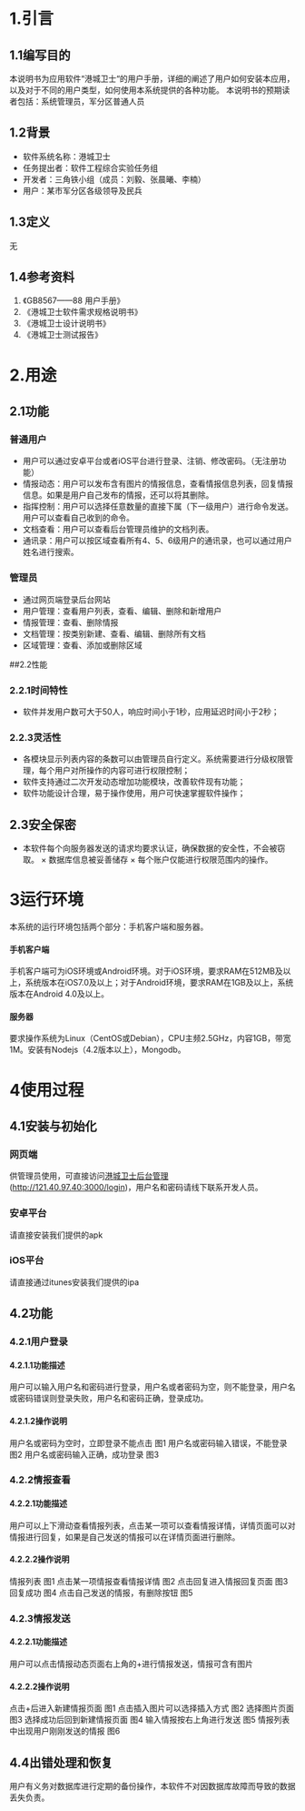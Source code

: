 
# 1.引言

## 1.1编写目的

本说明书为应用软件“港城卫士“的用户手册，详细的阐述了用户如何安装本应用，以及对于不同的用户类型，如何使用本系统提供的各种功能。
本说明书的预期读者包括：系统管理员，军分区普通人员

## 1.2背景

* 软件系统名称：港城卫士
* 任务提出者：软件工程综合实验任务组
* 开发者：三角铁小组（成员：刘毅、张晨曦、李楠）
* 用户：某市军分区各级领导及民兵

## 1.3定义

无

## 1.4参考资料

1.  《GB8567——88  用户手册》
2.  《港城卫士软件需求规格说明书》
3.  《港城卫士设计说明书》
4.  《港城卫士测试报告》

# 2.用途

## 2.1功能

### 普通用户

* 用户可以通过安卓平台或者iOS平台进行登录、注销、修改密码。（无注册功能）
* 情报动态：用户可以发布含有图片的情报信息，查看情报信息列表，回复情报信息。如果是用户自己发布的情报，还可以将其删除。
* 指挥控制：用户可以选择任意数量的直接下属（下一级用户）进行命令发送。用户可以查看自己收到的命令。
* 文档查看：用户可以查看后台管理员维护的文档列表。
* 通讯录：用户可以按区域查看所有4、5、6级用户的通讯录，也可以通过用户姓名进行搜索。

### 管理员

* 通过网页端登录后台网站
* 用户管理：查看用户列表，查看、编辑、删除和新增用户
* 情报管理：查看、删除情报
* 文档管理：按类别新建、查看、编辑、删除所有文档
* 区域管理：查看、添加或删除区域

##2.2性能

### 2.2.1时间特性

* 软件并发用户数可大于50人，响应时间小于1秒，应用延迟时间小于2秒；

### 2.2.3灵活性

* 各模块显示列表内容的条数可以由管理员自行定义。系统需要进行分级权限管理，每个用户对所操作的内容可进行权限控制；
* 软件支持通过二次开发动态增加功能模块，改善软件现有功能；
* 软件功能设计合理，易于操作使用，用户可快速掌握软件操作；

## 2.3安全保密

* 本软件每个向服务器发送的请求均要求认证，确保数据的安全性，不会被窃取。
× 数据库信息被妥善储存
× 每个账户仅能进行权限范围内的操作。

# 3运行环境

本系统的运行环境包括两个部分：手机客户端和服务器。

#### 手机客户端

手机客户端可为iOS环境或Android环境。对于iOS环境，要求RAM在512MB及以上，系统版本在iOS7.0及以上；对于Android环境，要求RAM在1GB及以上，系统版本在Android 4.0及以上。

#### 服务器

要求操作系统为Linux（CentOS或Debian），CPU主频2.5GHz，内容1GB，带宽1M。安装有Nodejs（4.2版本以上），Mongodb。


# 4使用过程


## 4.1安装与初始化

### 网页端

供管理员使用，可直接访问[港城卫士后台管理](http://121.40.97.40:3000/login)  (http://121.40.97.40:3000/login)，用户名和密码请线下联系开发人员。

### 安卓平台

请直接安装我们提供的apk

### iOS平台

请直接通过itunes安装我们提供的ipa

## 4.2功能

### 4.2.1用户登录

#### 4.2.1.1功能描述

用户可以输入用户名和密码进行登录，用户名或者密码为空，则不能登录，用户名或密码错误则登录失败，用户名和密码正确，登录成功。

#### 4.2.1.2操作说明

用户名或密码为空时，立即登录不能点击
图1
用户名或密码输入错误，不能登录
图2
用户名或密码输入正确，成功登录
图3

### 4.2.2情报查看

#### 4.2.2.1功能描述

用户可以上下滑动查看情报列表，点击某一项可以查看情报详情，详情页面可以对情报进行回复，如果是自己发送的情报可以在详情页面进行删除。

#### 4.2.2.2操作说明

情报列表
图1
点击某一项情报查看情报详情
图2
点击回复进入情报回复页面
图3
回复成功
图4
点击自己发送的情报，有删除按钮
图5

### 4.2.3情报发送

#### 4.2.2.1功能描述

用户可以点击情报动态页面右上角的+进行情报发送，情报可含有图片

#### 4.2.2.2操作说明

点击+后进入新建情报页面
图1
点击插入图片可以选择插入方式
图2
选择图片页面
图3
选择成功后回到新建情报页面
图4
输入情报按右上角进行发送
图5
情报列表中出现用户刚刚发送的情报
图6


## 4.4出错处理和恢复

用户有义务对数据库进行定期的备份操作，本软件不对因数据库故障而导致的数据丢失负责。

